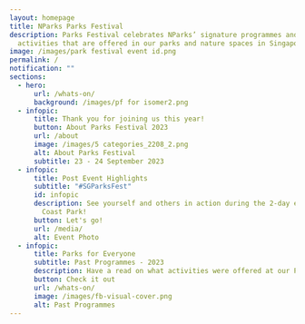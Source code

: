 ```yaml
---
layout: homepage
title: NParks Parks Festival
description: Parks Festival celebrates NParks’ signature programmes and
  activities that are offered in our parks and nature spaces in Singapore.
image: /images/park festival event id.png
permalink: /
notification: ""
sections:
  - hero:
      url: /whats-on/
      background: /images/pf for isomer2.png
  - infopic:
      title: Thank you for joining us this year!
      button: About Parks Festival 2023
      url: /about
      image: /images/5 categories_2208_2.png
      alt: About Parks Festival
      subtitle: 23 - 24 September 2023
  - infopic:
      title: Post Event Highlights
      subtitle: "#SGParksFest"
      id: infopic
      description: See yourself and others in action during the 2-day event at West
        Coast Park!
      button: Let's go!
      url: /media/
      alt: Event Photo
  - infopic:
      title: Parks for Everyone
      subtitle: Past Programmes - 2023
      description: Have a read on what activities were offered at our Parks Festival in 2023
      button: Check it out
      url: /whats-on/
      image: /images/fb-visual-cover.png
      alt: Past Programmes
---
```

